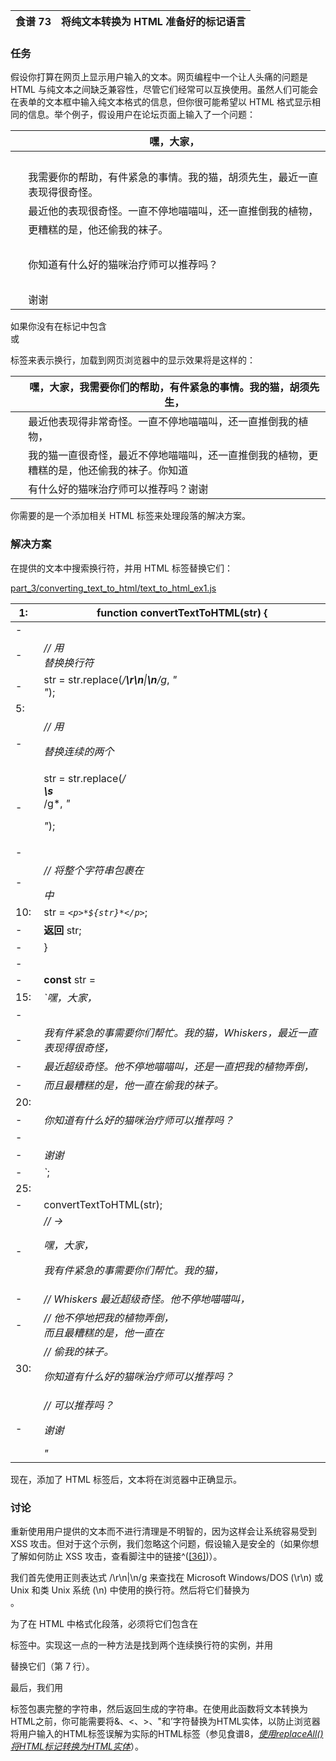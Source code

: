 | 食谱 73 | 将纯文本转换为 HTML 准备好的标记语言 |
| --- | --- |

### 任务

假设你打算在网页上显示用户输入的文本。网页编程中一个让人头痛的问题是 HTML 与纯文本之间缺乏兼容性，尽管它们经常可以互换使用。虽然人们可能会在表单的文本框中输入纯文本格式的信息，但你很可能希望以 HTML 格式显示相同的信息。举个例子，假设用户在论坛页面上输入了一个问题：

|   | 嘿，大家， |
| --- | --- |
|   |  |
|   | 我需要你的帮助，有件紧急的事情。我的猫，胡须先生，最近一直表现得很奇怪。 |
|   | 最近他的表现很奇怪。一直不停地喵喵叫，还一直推倒我的植物， |
|   | 更糟糕的是，他还偷我的袜子。 |
|   |  |
|   | 你知道有什么好的猫咪治疗师可以推荐吗？ |
|   |  |
|   | 谢谢 |

如果你没有在标记中包含 <br> 或 <p> 标签来表示换行，加载到网页浏览器中的显示效果将是这样的：

|   | 嘿，大家，我需要你们的帮助，有件紧急的事情。我的猫，胡须先生， |
| --- | --- |
|   | 最近他表现得非常奇怪。一直不停地喵喵叫，还一直推倒我的植物， |
|   | 我的猫一直很奇怪，最近不停地喵喵叫，还一直推倒我的植物，更糟糕的是，他还偷我的袜子。你知道 |
|   | 有什么好的猫咪治疗师可以推荐吗？谢谢 |

你需要的是一个添加相关 HTML 标签来处理段落的解决方案。

### 解决方案

在提供的文本中搜索换行符，并用 HTML 标签替换它们：

[part_3/converting_text_to_html/text_to_html_ex1.js](http://media.pragprog.com/titles/fkjavascript/code/part_3/converting_text_to_html/text_to_html_ex1.js)

| 1:  | **function** convertTextToHTML(str) { |
| --- | --- |
| -  |  |
| -  | *// 用 <br> 替换换行符* |
| -  | str = str.replace(*/**\r\n**&#124;**\n**/g*, *"<br>"*); |
| 5:  |  |
| -  | *// 用 </p><p> 替换连续的两个 <br>* |
| -  | str = str.replace(*/<br>**\s***<br>/g*, *"</p><p>"*); |
| -  |  |
| -  | *// 将整个字符串包裹在 <p></p> 中* |
| 10:  | str = *`<p>*${str}*</p>`*; |
| -  | **返回** str; |
| -  | } |
| -  |  |
| -  | **const** str = |
| 15:  | *`嘿，大家，* |
| -  |  |
| -  | *我有件紧急的事需要你们帮忙。我的猫，Whiskers，最近一直表现得很奇怪，* |
| -  | *最近超级奇怪。他不停地喵喵叫，还是一直把我的植物弄倒，* |
| -  | *而且最糟糕的是，他一直在偷我的袜子。* |
| 20:  |  |
| -  | *你知道有什么好的猫咪治疗师可以推荐吗？* |
| -  |  |
| -  | *谢谢* |
| -  | *`*; |
| 25:  |  |
| -  | convertTextToHTML(str); |
| -  | *// → <p>嘿，大家，</p><p>我有件紧急的事需要你们帮忙。我的猫，* |
| -  | *// Whiskers 最近超级奇怪。他不停地喵喵叫，* |
| -  | *// 他不停地把我的植物弄倒，<br>而且最糟糕的是，他一直在* |
| 30:  | *// 偷我的袜子。 </p><p>你知道有什么好的猫咪治疗师可以推荐吗？* |
| -  | *// 可以推荐吗？</p><p>谢谢<br></p>"* |

现在，添加了 HTML 标签后，文本将在浏览器中正确显示。

### 讨论

重新使用用户提供的文本而不进行清理是不明智的，因为这样会让系统容易受到 XSS 攻击。但对于这个示例，我们忽略这个问题，假设输入是安全的（如果你想了解如何防止 XSS 攻击，查看脚注中的链接^([[36]](f_0087.xhtml#FOOTNOTE-36))）。

我们首先使用正则表达式 /\r\n|\n/g 来查找在 Microsoft Windows/DOS (\r\n) 或 Unix 和类 Unix 系统 (\n) 中使用的换行符。然后将它们替换为 <br>。

为了在 HTML 中格式化段落，必须将它们包含在 <p></p> 标签中。实现这一点的一种方法是找到两个连续换行符的实例，并用 </p><p> 替换它们（第 7 行）。

最后，我们用<p></p>标签包裹完整的字符串，然后返回生成的字符串。在使用此函数将文本转换为HTML之前，你可能需要将&、<、>、"和’字符替换为HTML实体，以防止浏览器将用户输入的HTML标签误解为实际的HTML标签（参见食谱8，[*使用replaceAll()将HTML标记转换为HTML实体*](f_0018.xhtml#rcp.entities)）。
